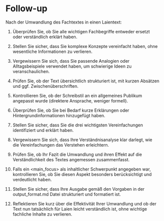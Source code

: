 # Follow-up

Nach der Umwandlung des Fachtextes in einen Laientext:

1. Überprüfen Sie, ob Sie alle wichtigen Fachbegriffe entweder ersetzt oder verständlich erklärt haben.

2. Stellen Sie sicher, dass Sie komplexe Konzepte vereinfacht haben, ohne wesentliche Informationen zu verlieren.

3. Vergewissern Sie sich, dass Sie passende Analogien oder Alltagsbeispiele verwendet haben, um schwierige Ideen zu veranschaulichen.

4. Prüfen Sie, ob der Text übersichtlich strukturiert ist, mit kurzen Absätzen und ggf. Zwischenüberschriften.

5. Kontrollieren Sie, ob der Schreibstil an ein allgemeines Publikum angepasst wurde (direktere Ansprache, weniger formell).

6. Überprüfen Sie, ob Sie bei Bedarf kurze Erklärungen oder Hintergrundinformationen hinzugefügt haben.

7. Stellen Sie sicher, dass Sie die drei wichtigsten Vereinfachungen identifiziert und erklärt haben.

8. Vergewissern Sie sich, dass Ihre Verständnisanalyse klar darlegt, wie die Vereinfachungen das Verstehen erleichtern.

9. Prüfen Sie, ob Ihr Fazit die Umwandlung und ihren Effekt auf die Verständlichkeit des Textes angemessen zusammenfasst.

10. Falls ein <main_focus> als inhaltlicher Schwerpunkt angegeben war, kontrollieren Sie, ob Sie diesen Aspekt besonders berücksichtigt und verdeutlicht haben.

11. Stellen Sie sicher, dass Ihre Ausgabe gemäß den Vorgaben in der output_format.md Datei strukturiert und formatiert ist.

12. Reflektieren Sie kurz über die Effektivität Ihrer Umwandlung und ob der Text nun tatsächlich für Laien leicht verständlich ist, ohne wichtige fachliche Inhalte zu verlieren.
